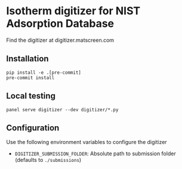 # Isotherm digitizer for NIST Adsorption Database

Find the digitizer at digitizer.matscreen.com

## Installation

```
pip install -e .[pre-commit]
pre-commit install
```

## Local testing

```
panel serve digitizer --dev digitizer/*.py
```

## Configuration

Use the following environment variables to configure the digitizer

 * `DIGITIZER_SUBMISSION_FOLDER`: Absolute path to submission folder (defaults to `./submissions`)
